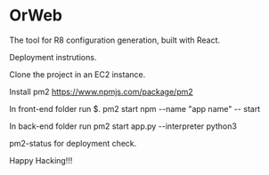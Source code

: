 # OrWeb
The tool for R8 configuration generation, built with React.


Deployment instrutions.

Clone the project in an EC2 instance.

Install pm2 https://www.npmjs.com/package/pm2

In front-end folder run $. pm2 start npm --name "app name" -- start

In back-end folder run pm2 start app.py --interpreter python3

pm2-status for deployment check.


Happy Hacking!!!
